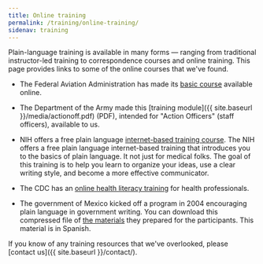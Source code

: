 ```yaml
---
title: Online training
permalink: /training/online-training/
sidenav: training
---
```


Plain-language training is available in many forms — ranging from traditional instructor-led training to correspondence courses and online training. This page provides links to some of the online courses that we've found.

- The Federal Aviation Administration has made its [basic course](https://www.faa.gov/about/initiatives/plain_language/basic_course/) available online.

- The Department of the Army made this [training module]({{ site.baseurl }}/media/actionoff.pdf) (PDF), intended for "Action Officers" (staff officers), available to us.

- NIH offers a free plain language [internet-based training course](https://plainlanguage.nih.gov). The NIH offers a free plain language internet-based training that introduces you to the basics of plain language. It not just for medical folks. The goal of this training is to help you learn to organize your ideas, use a clear writing style, and become a more effective communicator.

- The CDC has an [online health literacy training](https://www.cdc.gov/healthliteracy/training/) for health professionals.

- The government of Mexico kicked off a program in 2004 encouraging plain language in government writing. You can download this compressed file of [the materials](lenguaje.zip) they prepared for the participants. This material is in Spanish.

If you know of any training resources that we've overlooked, please [contact us]({{ site.baseurl }}/contact/).
